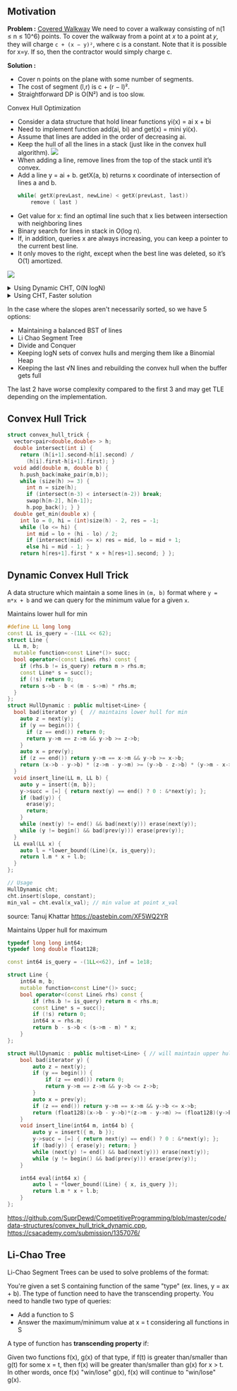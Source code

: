 ## Motivation

**Problem :** [Covered Walkway](https://open.kattis.com/problems/coveredwalkway) We need to cover a walkway consisting of n(1 ≤ n ≤ 10^6) points. To cover the walkway from a point at 𝑥 to a point at 𝑦, they will charge `c + (x − y)²`, where c is a constant. Note that it is possible for x=y. If so, then the contractor would simply charge c.

**Solution :**

* Cover n points on the plane with some number of segments.
* The cost of segment (l,r) is c + (r − l)².
* Straightforward DP is O(N²) and is too slow.

Convex Hull Optimization
* Consider a data structure that hold linear functions yi(x) = ai x + bi
* Need to implement function add(ai, bi) and get(x) = mini yi(x).
* Assume that lines are added in the order of decreasing ai.
* Keep the hull of all the lines in a stack (just like in the convex hull algorithm).
 ![](images/convex_hull_trick2.png) 
* When adding a line, remove lines from the top of the stack until it’s convex.
* Add a line y = ai + b. getX(a, b) returns x coordinate of intersection of lines a and b.
  ```cpp
  while( getX(prevLast, newLine) < getX(prevLast, last))
      remove ( last )
  ```
* Get value for x: find an optimal line such that x lies between intersection with neighboring lines
* Binary search for lines in stack in O(log n).
* If, in addition, queries x are always increasing, you can keep a pointer to the current best line.
* It only moves to the right, except when the best line was deleted, so it’s O(1) amortized.

 ![](images/convex_hull_trick1.png)
 
 <details>
   <summary> Using Dynamic CHT, O(N logN) </summary>
 
 ```cpp
 #define LL long long
const LL is_query = -(1LL << 62);
struct Line {
  LL m, b;
  mutable function<const Line*()> succ;
  bool operator<(const Line& rhs) const {
    if (rhs.b != is_query) return m > rhs.m;
    const Line* s = succ();
    if (!s) return 0;
    return s->b - b < (m - s->m) * rhs.m;
  }
};
struct HullDynamic : public multiset<Line> {
  bool bad(iterator y) {  // maintains lower hull for min
    auto z = next(y);
    if (y == begin()) {
      if (z == end()) return 0;
      return y->m == z->m && y->b >= z->b;
    }
    auto x = prev(y);
    if (z == end()) return y->m == x->m && y->b >= x->b;
    return (x->b - y->b) * (z->m - y->m) >= (y->b - z->b) * (y->m - x->m);
  }
  void insert_line(LL m, LL b) {
    auto y = insert({m, b});
    y->succ = [=] { return next(y) == end() ? 0 : &*next(y); };
    if (bad(y)) {
      erase(y);
      return;
    }
    while (next(y) != end() && bad(next(y))) erase(next(y));
    while (y != begin() && bad(prev(y))) erase(prev(y));
  }
  LL eval(LL x) {
    auto l = *lower_bound((Line){x, is_query});
    return l.m * x + l.b;
  }
};

int main() {
    int N;
    long long C;
    scanf("%d %lld", &N, &C);
    HullDynamic CHT;
    vector<long long> dp(N+1);
    // dp[j] = C + xj^2 + min(-2 * xi *xj + xi^2 + dp[i-1])
    for(int i=1;i<=N;i++){
        int x;
        scanf("%d", &x);
        if(i == 1){
            dp[i] = C;
        }else{
            dp[i] = min(C + 1ll*x*x + CHT.eval(x), C + dp[i-1]);
        }
        CHT.insert_line(-2ll*x, 1ll*x*x + dp[i-1]); // insert values
    }
    printf("%lld\n", dp[N]);
    return 0;
}
 ```
 </details>
 
 <details>
   <summary> Using CHT, Faster solution </summary>
 
 Since we go from left to right, x is increasing, we can store them in stack.
 
 ```cpp
 struct convex_hull_trick {
  vector<pair<long double,long double> > h;
  double intersect(int i) {
    return (h[i+1].second-h[i].second) / (h[i].first-h[i+1].first); }
  void add(long double m, long double b) {
    h.push_back(make_pair(m,b));
    while (size(h) >= 3) {
      int n = size(h);
      if (intersect(n-3) < intersect(n-2)) break;
      swap(h[n-2], h[n-1]);
      h.pop_back(); } }
  long double get_min(long double x) {
    int lo = 0, hi = (int)size(h) - 2, res = -1;
    while (lo <= hi) {
      int mid = lo + (hi - lo) / 2;
      if (intersect(mid) <= x) res = mid, lo = mid + 1;
      else hi = mid - 1; }
    return h[res+1].first * x + h[res+1].second; } };

int main() {
    int N;
    long long C;
    scanf("%d %lld", &N, &C);
    convex_hull_trick CHT;
    vector<long long> dp(N+1);
    // dp[j] = C + xj^2 + min(-2 * xi *xj + xi^2 + dp[i-1])
    for(int i=1;i<=N;i++){
        int x;
        scanf("%d", &x);
        if(i == 1){
            dp[i] = C;
        }else{
            dp[i] = min(C + 1ll*x*x + (ll)CHT.get_min(x), C + dp[i-1]);
        }
        CHT.add(-2ll*x, 1ll*x*x + dp[i-1]); // insert values
    }
    printf("%lld\n", dp[N]);
    return 0;
}
 ```
 </details>
 
In the case where the slopes aren't necessarily sorted, so we have 5 options:

* Maintaining a balanced BST of lines
* Li Chao Segment Tree
* Divide and Conquer
* Keeping logN sets of convex hulls and merging them like a Binomial Heap
* Keeping the last √N lines and rebuilding the convex hull when the buffer gets full

The last 2 have worse complexity compared to the first 3 and may get TLE depending on the implementation. 

## Convex Hull Trick

```cpp
struct convex_hull_trick {
  vector<pair<double,double> > h;
  double intersect(int i) {
    return (h[i+1].second-h[i].second) /
      (h[i].first-h[i+1].first); }
  void add(double m, double b) {
    h.push_back(make_pair(m,b));
    while (size(h) >= 3) {
      int n = size(h);
      if (intersect(n-3) < intersect(n-2)) break;
      swap(h[n-2], h[n-1]);
      h.pop_back(); } }
  double get_min(double x) {
    int lo = 0, hi = (int)size(h) - 2, res = -1;
    while (lo <= hi) {
      int mid = lo + (hi - lo) / 2;
      if (intersect(mid) <= x) res = mid, lo = mid + 1;
      else hi = mid - 1; }
    return h[res+1].first * x + h[res+1].second; } };
```

## Dynamic Convex Hull Trick

A data structure which maintain a some lines in `(m, b)` format where `y = m*x + b` and we can query for the minimum value for a given `x`.

Maintains lower hull for min

```cpp
#define LL long long
const LL is_query = -(1LL << 62);
struct Line {
  LL m, b;
  mutable function<const Line*()> succ;
  bool operator<(const Line& rhs) const {
    if (rhs.b != is_query) return m > rhs.m;
    const Line* s = succ();
    if (!s) return 0;
    return s->b - b < (m - s->m) * rhs.m;
  }
};
struct HullDynamic : public multiset<Line> {
  bool bad(iterator y) {  // maintains lower hull for min
    auto z = next(y);
    if (y == begin()) {
      if (z == end()) return 0;
      return y->m == z->m && y->b >= z->b;
    }
    auto x = prev(y);
    if (z == end()) return y->m == x->m && y->b >= x->b;
    return (x->b - y->b) * (z->m - y->m) >= (y->b - z->b) * (y->m - x->m);
  }
  void insert_line(LL m, LL b) {
    auto y = insert({m, b});
    y->succ = [=] { return next(y) == end() ? 0 : &*next(y); };
    if (bad(y)) {
      erase(y);
      return;
    }
    while (next(y) != end() && bad(next(y))) erase(next(y));
    while (y != begin() && bad(prev(y))) erase(prev(y));
  }
  LL eval(LL x) {
    auto l = *lower_bound((Line){x, is_query});
    return l.m * x + l.b;
  }
};

// Usage
HullDynamic cht;
cht.insert(slope, constant);
min_val = cht.eval(x_val); // min value at point x_val
```
source: Tanuj Khattar https://pastebin.com/XF5WQ2YR

Maintains Upper hull for maximum

```cpp
typedef long long int64;
typedef long double float128;

const int64 is_query = -(1LL<<62), inf = 1e18;

struct Line {
    int64 m, b;
    mutable function<const Line*()> succ;
    bool operator<(const Line& rhs) const {
        if (rhs.b != is_query) return m < rhs.m;
        const Line* s = succ();
        if (!s) return 0;
        int64 x = rhs.m;
        return b - s->b < (s->m - m) * x;
    }
};

struct HullDynamic : public multiset<Line> { // will maintain upper hull for maximum
    bool bad(iterator y) {
        auto z = next(y);
        if (y == begin()) {
            if (z == end()) return 0;
            return y->m == z->m && y->b <= z->b;
        }
        auto x = prev(y);
        if (z == end()) return y->m == x->m && y->b <= x->b;
        return (float128)(x->b - y->b)*(z->m - y->m) >= (float128)(y->b - z->b)*(y->m - x->m);
    }
    void insert_line(int64 m, int64 b) {
        auto y = insert({ m, b });
        y->succ = [=] { return next(y) == end() ? 0 : &*next(y); };
        if (bad(y)) { erase(y); return; }
        while (next(y) != end() && bad(next(y))) erase(next(y));
        while (y != begin() && bad(prev(y))) erase(prev(y));
    }

    int64 eval(int64 x) {
        auto l = *lower_bound((Line) { x, is_query });
        return l.m * x + l.b;
    }
};
```

https://github.com/SuprDewd/CompetitiveProgramming/blob/master/code/data-structures/convex_hull_trick_dynamic.cpp, https://csacademy.com/submission/1357076/

## Li-Chao Tree

Li-Chao Segment Trees can be used to solve problems of the format:

You're given a set S containing function of the same "type" (ex. lines, y = ax + b). The type of function need to have the transcending property. You need to handle two type of queries:

* Add a function to S
* Answer the maximum/minimum value at x = t considering all functions in S
 
A type of function has **transcending property** if:

Given two functions f(x), g(x) of that type, if f(t) is greater than/smaller than g(t) for some x = t, then f(x) will be greater than/smaller than g(x) for x > t. In other words, once f(x) "win/lose" g(x), f(x) will continue to "win/lose" g(x).
